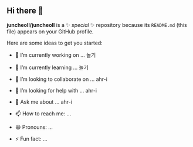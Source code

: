 ## Hi there 👋


**juncheoll/juncheoll** is a ✨ _special_ ✨ repository because its `README.md` (this file) appears on your GitHub profile.

Here are some ideas to get you started:

- 🔭 I’m currently working on ...
놀기
- 🌱 I’m currently learning ...
놀기
- 👯 I’m looking to collaborate on ...
ahr-i
- 🤔 I’m looking for help with ...
ahr-i
- 💬 Ask me about ...
ahr-i
- 📫 How to reach me: ...

- 😄 Pronouns: ...
- ⚡ Fun fact: ...

